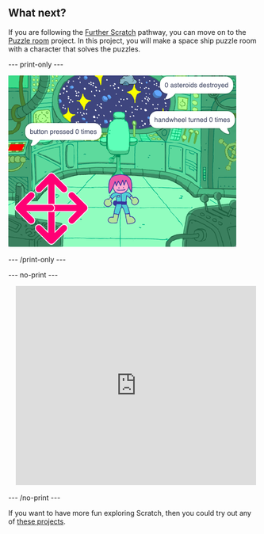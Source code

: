 ## What next?

If you are following the [Further Scratch](https://projects.raspberrypi.org/en/pathways/further-scratch) pathway, you can move on to the [Puzzle room](https://projects.raspberrypi.org/en/projects/puzzle-room) project. In this project, you will make a space ship puzzle room with a character that solves the puzzles.

--- print-only ---

![Puzzle room](images/puzzle_room.png)

--- /print-only ---

--- no-print ---

<div class="scratch-preview" style="margin-left: 15px;">
  <iframe allowtransparency="true" width="485" height="402" src="https://scratch.mit.edu/projects/embed/536877672/?autostart=false" frameborder="0"></iframe>
</div>

--- /no-print ---

If you want to have more fun exploring Scratch, then you could try out any of [these projects](https://projects.raspberrypi.org/en/projects?software%5B%5D=scratch&curriculum%5B%5D=%201).
